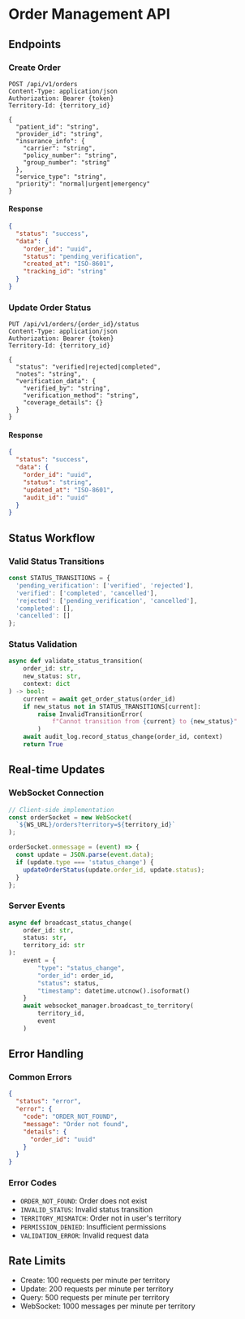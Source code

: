 # Order Management API

## Endpoints

### Create Order
```http
POST /api/v1/orders
Content-Type: application/json
Authorization: Bearer {token}
Territory-Id: {territory_id}

{
  "patient_id": "string",
  "provider_id": "string",
  "insurance_info": {
    "carrier": "string",
    "policy_number": "string",
    "group_number": "string"
  },
  "service_type": "string",
  "priority": "normal|urgent|emergency"
}
```

#### Response
```json
{
  "status": "success",
  "data": {
    "order_id": "uuid",
    "status": "pending_verification",
    "created_at": "ISO-8601",
    "tracking_id": "string"
  }
}
```

### Update Order Status
```http
PUT /api/v1/orders/{order_id}/status
Content-Type: application/json
Authorization: Bearer {token}
Territory-Id: {territory_id}

{
  "status": "verified|rejected|completed",
  "notes": "string",
  "verification_data": {
    "verified_by": "string",
    "verification_method": "string",
    "coverage_details": {}
  }
}
```

#### Response
```json
{
  "status": "success",
  "data": {
    "order_id": "uuid",
    "status": "string",
    "updated_at": "ISO-8601",
    "audit_id": "uuid"
  }
}
```

## Status Workflow

### Valid Status Transitions
```typescript
const STATUS_TRANSITIONS = {
  'pending_verification': ['verified', 'rejected'],
  'verified': ['completed', 'cancelled'],
  'rejected': ['pending_verification', 'cancelled'],
  'completed': [],
  'cancelled': []
};
```

### Status Validation
```python
async def validate_status_transition(
    order_id: str,
    new_status: str,
    context: dict
) -> bool:
    current = await get_order_status(order_id)
    if new_status not in STATUS_TRANSITIONS[current]:
        raise InvalidTransitionError(
            f"Cannot transition from {current} to {new_status}"
        )
    await audit_log.record_status_change(order_id, context)
    return True
```

## Real-time Updates

### WebSocket Connection
```typescript
// Client-side implementation
const orderSocket = new WebSocket(
  `${WS_URL}/orders?territory=${territory_id}`
);

orderSocket.onmessage = (event) => {
  const update = JSON.parse(event.data);
  if (update.type === 'status_change') {
    updateOrderStatus(update.order_id, update.status);
  }
};
```

### Server Events
```python
async def broadcast_status_change(
    order_id: str,
    status: str,
    territory_id: str
):
    event = {
        "type": "status_change",
        "order_id": order_id,
        "status": status,
        "timestamp": datetime.utcnow().isoformat()
    }
    await websocket_manager.broadcast_to_territory(
        territory_id,
        event
    )
```

## Error Handling

### Common Errors
```json
{
  "status": "error",
  "error": {
    "code": "ORDER_NOT_FOUND",
    "message": "Order not found",
    "details": {
      "order_id": "uuid"
    }
  }
}
```

### Error Codes
- `ORDER_NOT_FOUND`: Order does not exist
- `INVALID_STATUS`: Invalid status transition
- `TERRITORY_MISMATCH`: Order not in user's territory
- `PERMISSION_DENIED`: Insufficient permissions
- `VALIDATION_ERROR`: Invalid request data

## Rate Limits
- Create: 100 requests per minute per territory
- Update: 200 requests per minute per territory
- Query: 500 requests per minute per territory
- WebSocket: 1000 messages per minute per territory 